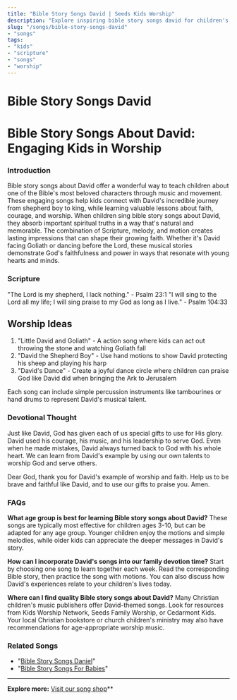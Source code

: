 ```yaml
---
title: "Bible Story Songs David | Seeds Kids Worship"
description: "Explore inspiring bible story songs david for children's worship and faith development. Biblical music resources for families and ministry."
slug: "/songs/bible-story-songs-david"
- "songs"
tags:
- "kids"
- "scripture"
- "songs"
- "worship"
---
```


# Bible Story Songs David

# Bible Story Songs About David: Engaging Kids in Worship

### Introduction
Bible story songs about David offer a wonderful way to teach children about one of the Bible's most beloved characters through music and movement. These engaging songs help kids connect with David's incredible journey from shepherd boy to king, while learning valuable lessons about faith, courage, and worship. When children sing bible story songs about David, they absorb important spiritual truths in a way that's natural and memorable. The combination of Scripture, melody, and motion creates lasting impressions that can shape their growing faith. Whether it's David facing Goliath or dancing before the Lord, these musical stories demonstrate God's faithfulness and power in ways that resonate with young hearts and minds.

### Scripture
"The Lord is my shepherd, I lack nothing." - Psalm 23:1
"I will sing to the Lord all my life; I will sing praise to my God as long as I live." - Psalm 104:33

## Worship Ideas
1. "Little David and Goliath" - A action song where kids can act out throwing the stone and watching Goliath fall
2. "David the Shepherd Boy" - Use hand motions to show David protecting his sheep and playing his harp
3. "David's Dance" - Create a joyful dance circle where children can praise God like David did when bringing the Ark to Jerusalem

Each song can include simple percussion instruments like tambourines or hand drums to represent David's musical talent.

### Devotional Thought
Just like David, God has given each of us special gifts to use for His glory. David used his courage, his music, and his leadership to serve God. Even when he made mistakes, David always turned back to God with his whole heart. We can learn from David's example by using our own talents to worship God and serve others.

Dear God, thank you for David's example of worship and faith. Help us to be brave and faithful like David, and to use our gifts to praise you. Amen.

### FAQs

**What age group is best for learning Bible story songs about David?**
These songs are typically most effective for children ages 3-10, but can be adapted for any age group. Younger children enjoy the motions and simple melodies, while older kids can appreciate the deeper messages in David's story.

**How can I incorporate David's songs into our family devotion time?**
Start by choosing one song to learn together each week. Read the corresponding Bible story, then practice the song with motions. You can also discuss how David's experiences relate to your children's lives today.

**Where can I find quality Bible story songs about David?**
Many Christian children's music publishers offer David-themed songs. Look for resources from Kids Worship Network, Seeds Family Worship, or Cedarmont Kids. Your local Christian bookstore or church children's ministry may also have recommendations for age-appropriate worship music.

### Related Songs

- "[Bible Story Songs Daniel](/songs/bible-story-songs-daniel/)"
- "[Bible Story Songs For Babies](/songs/bible-story-songs-for-babies/)"

---

**Explore more:** [Visit our song shop](https://seedskidsworship.com/shop)**

<!-- Schema Markup -->
<script type="application/ld+json">
{
  "@context": "https://schema.org",
  "@type": "MusicRecording",
  "name": "Bible Story Songs David",
  "byArtist": {
    "@type": "MusicGroup",
    "name": "Seeds Kids Worship"
  },
  "isFamilyFriendly": true,
  "url": "https://seedskidsworship.com/songs/bible-story-songs-david/"
}
</script>